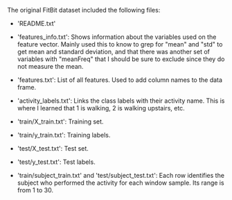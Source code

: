 The original FitBit dataset included the following files:

- 'README.txt'

- 'features_info.txt': Shows information about the variables used on the feature vector. 
Mainly used this to know to grep for "mean" and "std" to get mean and standard deviation, 
and that there was another set of variables with "meanFreq" that I should be sure to exclude since they do not measure the mean.

- 'features.txt': List of all features. Used to add column names to the data frame.

- 'activity_labels.txt': Links the class labels with their activity name. 
This is where I learned that 1 is walking, 2 is walking upstairs, etc.

- 'train/X_train.txt': Training set.

- 'train/y_train.txt': Training labels.

- 'test/X_test.txt': Test set.

- 'test/y_test.txt': Test labels.

- 'train/subject_train.txt' and 'test/subject_test.txt': Each row identifies the subject who performed the activity for each window sample. 
Its range is from 1 to 30. 
